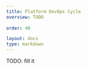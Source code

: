 ```yaml
---
title: Platform DevOps Cycle
overview: TODO
          
order: 40

layout: docs
type: markdown
---
```


TODO: fill it